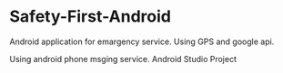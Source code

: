 # Safety-First-Android

Android application for emargency service. Using GPS and google api.


Using android phone msging service.
Android Studio Project
